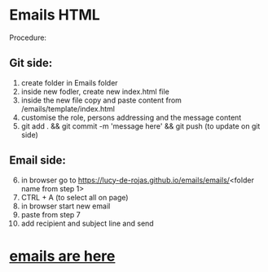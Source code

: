 # Emails HTML

Procedure:

## Git side:
1) create folder in Emails folder
2) inside new fodler, create new index.html file
3) inside the new file copy and paste content from /emails/template/index.html
4) customise the role, persons addressing and the message content
5) git add . && git commit -m 'message here' && git push  (to update on git side)


## Email side:
6) in browser go to https://lucy-de-rojas.github.io/emails/emails/<folder name from step 1>
7) CTRL + A (to select all on page)
8) in browser start new email
9) paste from step 7
10) add recipient and subject line and send



# [emails are here](https://lucy-de-rojas.github.io/emails/)





